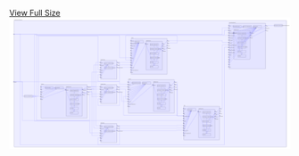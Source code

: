 [View Full Size](https://raw.githubusercontent.com/mingfang/terraform-k8s-modules/master/examples/open-banking-project/diagram.svg?sanitize=true)<img src="diagram.svg"/>
